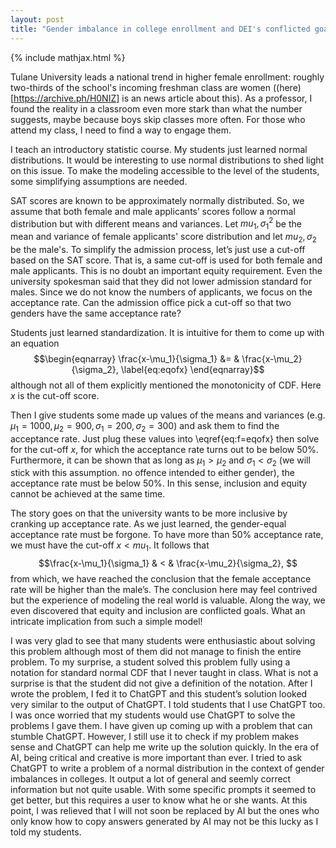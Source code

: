 ```yaml
---
layout: post
title: "Gender imbalance in college enrollment and DEI's conflicted goals: insights gained from normal distributions" 
---
```


{% include mathjax.html %}

Tulane University leads a national trend in higher female enrollment: roughly two-thirds of the school's incoming freshman class are women ((here)[https://archive.ph/H0NIZ] is an news article about this).  As a professor, I found the reality in a classroom even more stark than what the number suggests, maybe because boys skip classes more often.  For those who attend my class, I need to find a way to engage them. 

I teach an introductory statistic course. My students just learned normal distributions. It would be interesting to use normal distributions to shed light on this issue. To make the modeling accessible to the level of the students, some simplifying assumptions are needed. 

SAT scores are known to be approximately normally distributed. So, we assume that both female and male applicants’ scores follow a normal distribution but with different means and variances. Let $mu_1, \sigma_1^2$ be the mean and variance of female applicants' score distribution and let $mu_2, \sigma_2$ be the male's. To simplify the admission process, let’s just use a cut-off based on the SAT score. That is, a same cut-off is used for both female and male applicants. This is no doubt an important equity requirement. Even the university spokesman said that they did not lower admission standard for males. Since we do not know the numbers of applicants, we focus on the acceptance rate. Can the admission office pick a cut-off so that two genders have the same acceptance rate?

Students just learned standardization. It is intuitive for them to come up with an equation 
$$\begin{eqnarray}
\frac{x-\mu_1}{\sigma_1} &= & \frac{x-\mu_2}{\sigma_2}, \label{eq:eqofx}
\end{eqnarray}$$
 although not all of them explicitly mentioned the monotonicity of CDF. Here $x$ is the cut-off score. 

Then I give students some made up values of the means and variances (e.g. $\mu_1=1000,\mu_2=900,\sigma_1=200,\sigma_2=300$) and ask them to find the acceptance rate. Just plug these values into \eqref{eq:f=eqofx} then solve for the cut-off $x$, for which the acceptance rate turns out to be below 50%. Furthermore, it can be shown that as long as $\mu_1>\mu_2$ and $\sigma_1<\sigma_2$ (we will stick with this assumption. no offence intended to either gender), the acceptance rate must be below 50%. In this sense, inclusion and equity cannot be achieved at the same time.

The story goes on that the university wants to be more inclusive by cranking up acceptance rate. As we just learned, the gender-equal acceptance rate must be forgone. To have more than 50% acceptance rate, we must have the cut-off $x<mu_1$. It follows that 
$$\frac{x-\mu_1}{\sigma_1} & < & \frac{x-\mu_2}{\sigma_2}, $$
from which, we have reached the conclusion that the female acceptance rate will be higher than the male’s. The conclusion here may feel contrived but the experience of modeling the real world is valuable. Along the way, we even discovered that equity and inclusion are conflicted goals. What an intricate implication from such a simple model! 

I was very glad to see that many students were enthusiastic about solving this problem although most of them did not manage to finish the entire problem. To my surprise, a student solved this problem fully using a notation for standard normal CDF that I never taught in class. What is not a surprise is that the student did not give a definition of the notation. After I wrote the problem, I fed it to ChatGPT and this student’s solution looked very similar to the output of ChatGPT. I told students that I use ChatGPT too. I was once worried that my students would use ChatGPT to solve the problems I gave them. I have given up coming up with a problem that can stumble ChatGPT. However, I still use it to check if my problem makes sense and ChatGPT can help me write up the solution quickly. In the era of AI, being critical and creative is more important than ever. I tried to ask ChatGPT to write a problem of a normal distribution in the context of gender imbalances in colleges. It output a lot of general and seemly correct information but not quite usable. With some specific prompts it seemed to get better, but this requires a user to know what he or she wants.  At this point, I was relieved that I will not soon be replaced by AI but the ones who only know how to copy answers generated by AI may not be this lucky as I told my students. 
